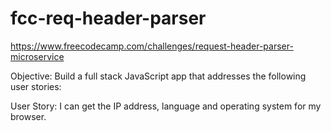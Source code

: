 # fcc-req-header-parser
https://www.freecodecamp.com/challenges/request-header-parser-microservice

Objective: Build a full stack JavaScript app that addresses the following user stories:

User Story: I can get the IP address, language and operating system for my browser.
